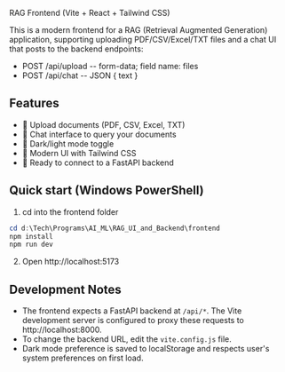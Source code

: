 RAG Frontend (Vite + React + Tailwind CSS)

This is a modern frontend for a RAG (Retrieval Augmented Generation) application, supporting uploading PDF/CSV/Excel/TXT files and a chat UI that posts to the backend endpoints:
- POST /api/upload  -- form-data; field name: files
- POST /api/chat    -- JSON { text }

## Features
- 📁 Upload documents (PDF, CSV, Excel, TXT)
- 💬 Chat interface to query your documents
- 🌙 Dark/light mode toggle
- 🎨 Modern UI with Tailwind CSS
- 🔌 Ready to connect to a FastAPI backend

## Quick start (Windows PowerShell)

1. cd into the frontend folder

```powershell
cd d:\Tech\Programs\AI_ML\RAG_UI_and_Backend\frontend
npm install
npm run dev
```

2. Open http://localhost:5173

## Development Notes

- The frontend expects a FastAPI backend at `/api/*`. The Vite development server is configured to proxy these requests to http://localhost:8000.
- To change the backend URL, edit the `vite.config.js` file.
- Dark mode preference is saved to localStorage and respects user's system preferences on first load.
